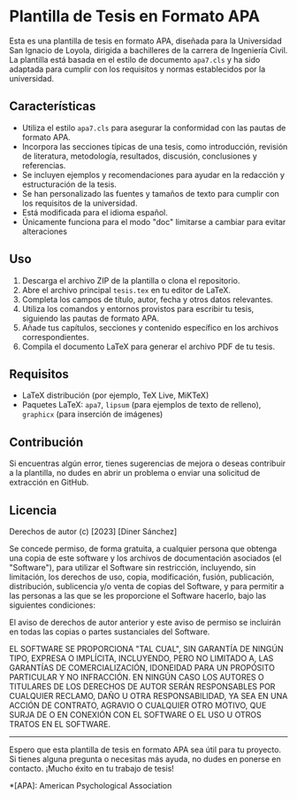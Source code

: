 # Plantilla de Tesis en Formato APA

Esta es una plantilla de tesis en formato APA, diseñada para la Universidad San Ignacio de Loyola, dirigida a bachilleres de la carrera de Ingeniería Civil. La plantilla está basada en el estilo de documento `apa7.cls` y ha sido adaptada para cumplir con los requisitos y normas establecidos por la universidad.

## Características

- Utiliza el estilo `apa7.cls` para asegurar la conformidad con las pautas de formato APA.
- Incorpora las secciones típicas de una tesis, como introducción, revisión de literatura, metodología, resultados, discusión, conclusiones y referencias.
- Se incluyen ejemplos y recomendaciones para ayudar en la redacción y estructuración de la tesis.
- Se han personalizado las fuentes y tamaños de texto para cumplir con los requisitos de la universidad.
- Está modificada para el idioma español.
- Únicamente funciona para el modo "doc" limitarse a cambiar para evitar alteraciones

## Uso

1. Descarga el archivo ZIP de la plantilla o clona el repositorio.
2. Abre el archivo principal `tesis.tex` en tu editor de LaTeX.
3. Completa los campos de título, autor, fecha y otros datos relevantes.
4. Utiliza los comandos y entornos provistos para escribir tu tesis, siguiendo las pautas de formato APA.
5. Añade tus capítulos, secciones y contenido específico en los archivos correspondientes.
6. Compila el documento LaTeX para generar el archivo PDF de tu tesis.

## Requisitos

- LaTeX distribución (por ejemplo, TeX Live, MiKTeX)
- Paquetes LaTeX: `apa7`, `lipsum` (para ejemplos de texto de relleno), `graphicx` (para inserción de imágenes)

## Contribución

Si encuentras algún error, tienes sugerencias de mejora o deseas contribuir a la plantilla, no dudes en abrir un problema o enviar una solicitud de extracción en GitHub.

## Licencia

Derechos de autor (c) [2023] [Diner Sánchez]

Se concede permiso, de forma gratuita, a cualquier persona que obtenga una copia de este software y los archivos de documentación asociados (el "Software"), para utilizar el Software sin restricción, incluyendo, sin limitación, los derechos de uso, copia, modificación, fusión, publicación, distribución, sublicencia y/o venta de copias del Software, y para permitir a las personas a las que se les proporcione el Software hacerlo, bajo las siguientes condiciones:

El aviso de derechos de autor anterior y este aviso de permiso se incluirán en todas las copias o partes sustanciales del Software.

EL SOFTWARE SE PROPORCIONA "TAL CUAL", SIN GARANTÍA DE NINGÚN TIPO, EXPRESA O IMPLÍCITA, INCLUYENDO, PERO NO LIMITADO A, LAS GARANTÍAS DE COMERCIALIZACIÓN, IDONEIDAD PARA UN PROPÓSITO PARTICULAR Y NO INFRACCIÓN. EN NINGÚN CASO LOS AUTORES O TITULARES DE LOS DERECHOS DE AUTOR SERÁN RESPONSABLES POR CUALQUIER RECLAMO, DAÑO U OTRA RESPONSABILIDAD, YA SEA EN UNA ACCIÓN DE CONTRATO, AGRAVIO O CUALQUIER OTRO MOTIVO, QUE SURJA DE O EN CONEXIÓN CON EL SOFTWARE O EL USO U OTROS TRATOS EN EL SOFTWARE.

---

Espero que esta plantilla de tesis en formato APA sea útil para tu proyecto. Si tienes alguna pregunta o necesitas más ayuda, no dudes en ponerse en contacto. ¡Mucho éxito en tu trabajo de tesis!

*[APA]: American Psychological Association
